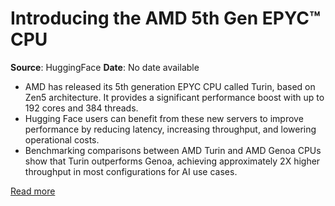 # Introducing the AMD 5th Gen EPYC™ CPU

**Source**: HuggingFace
**Date**: No date available

- AMD has released its 5th generation EPYC CPU called Turin, based on Zen5 architecture. It provides a significant performance boost with up to 192 cores and 384 threads.
- Hugging Face users can benefit from these new servers to improve performance by reducing latency, increasing throughput, and lowering operational costs.
- Benchmarking comparisons between AMD Turin and AMD Genoa CPUs show that Turin outperforms Genoa, achieving approximately 2X higher throughput in most configurations for AI use cases.

[Read more](https://huggingface.co/blog/huggingface-amd-turin)
